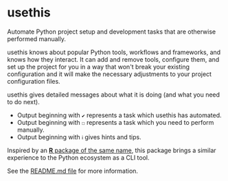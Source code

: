 # usethis

Automate Python project setup and development tasks that are otherwise performed manually.

usethis knows about popular Python tools, workflows and frameworks, and knows how they
interact. It can add and remove tools, configure them, and set up the project for you
in a way that won't break your existing configuration and it will make the necessary
adjustments to your project configuration files.

usethis gives detailed messages about what it is doing (and what you need to do next).

- Output beginning with `✔` represents a task which usethis has automated.
- Output beginning with `☐` represents a task which you need to perform manually.
- Output beginning with `ℹ` gives hints and tips.

Inspired by an [**R** package of the same name](https://usethis.r-lib.org/index.html),
this package brings a similar experience to the Python ecosystem as a CLI tool.

See the [README.md file](https://github.com/usethis-python/usethis-python/blob/main/README.md) for more information.
